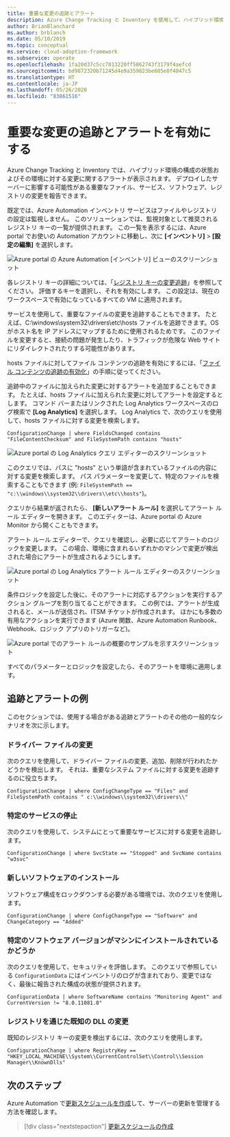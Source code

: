 ```yaml
---
title: 重要な変更の追跡とアラート
description: Azure Change Tracking と Inventory を使用して、ハイブリッド環境における重要な変更の追跡とアラートを有効にします。
author: BrianBlanchard
ms.author: brblanch
ms.date: 05/10/2019
ms.topic: conceptual
ms.service: cloud-adoption-framework
ms.subservice: operate
ms.openlocfilehash: 1fa20d37c5cc7813220ff5862743f3179f4aefcd
ms.sourcegitcommit: bd9872320b71245d4e9a359823be685e0f4047c5
ms.translationtype: HT
ms.contentlocale: ja-JP
ms.lasthandoff: 05/26/2020
ms.locfileid: "83861516"
---
```

<!-- cSpell:ignore HKEY kusto -->

# <a name="enable-tracking-and-alerting-for-critical-changes"></a>重要な変更の追跡とアラートを有効にする

Azure Change Tracking と Inventory では、ハイブリッド環境の構成の状態およびその環境に対する変更に関するアラートが表示されます。 デプロイしたサーバーに影響する可能性がある重要なファイル、サービス、ソフトウェア、レジストリの変更を報告できます。

既定では、Azure Automation インベントリ サービスはファイルやレジストリの設定は監視しません。 このソリューションでは、監視対象として推奨されるレジストリ キーの一覧が提供されます。 この一覧を表示するには、Azure portal でお使いの Automation アカウントに移動し、次に **[インベントリ]**  >  **[設定の編集]** を選択します。

![Azure portal の Azure Automation [インベントリ] ビューのスクリーンショット](./media/change-tracking1.png)

各レジストリ キーの詳細については、「[レジストリ キーの変更追跡](https://docs.microsoft.com/azure/automation/automation-change-tracking#registry-key-change-tracking)」を参照してください。 評価するキーを選択し、それを有効にします。 この設定は、現在のワークスペースで有効になっているすべての VM に適用されます。

サービスを使用して、重要なファイルの変更を追跡することもできます。 たとえば、C:\windows\system32\drivers\etc\hosts ファイルを追跡できます。OS がホスト名を IP アドレスにマップするために使用されるためです。 このファイルを変更すると、接続の問題が発生したり、トラフィックが危険な Web サイトにリダイレクトされたりする可能性があります。

hosts ファイルに対してファイル コンテンツの追跡を有効にするには、「[ファイル コンテンツの追跡の有効化](https://docs.microsoft.com/azure/automation/change-tracking-file-contents#enable-file-content-tracking)」の手順に従ってください。

追跡中のファイルに加えられた変更に対するアラートを追加することもできます。 たとえば、hosts ファイルに加えられた変更に対してアラートを設定するとします。 コマンド バーまたはリンクされた Log Analytics ワークスペースのログ検索で **[Log Analytics]** を選択します。 Log Analytics で、次のクエリを使用して、hosts ファイルに対する変更を検索します。

  ```kusto
  ConfigurationChange | where FieldsChanged contains "FileContentChecksum" and FileSystemPath contains "hosts"
  ```

![Azure portal の Log Analytics クエリ エディターのスクリーンショット](./media/change-tracking2.png)

このクエリでは、パスに "hosts" という単語が含まれているファイルの内容に対する変更を検索します。 パス パラメーターを変更して、特定のファイルを検索することもできます (例: `FileSystemPath ==  "c:\\windows\\system32\\drivers\\etc\\hosts"`)。
  
クエリから結果が返されたら、 **[新しいアラート ルール]** を選択してアラート ルール エディターを開きます。 このエディターは、Azure portal の Azure Monitor から開くこともできます。

アラート ルール エディターで、クエリを確認し、必要に応じてアラートのロジックを変更します。 この場合、環境に含まれるいずれかのマシンで変更が検出された場合にアラートが生成されるようにします。

![Azure portal の Log Analytics アラート ルール エディターのスクリーンショット](./media/change-tracking3.png)

条件ロジックを設定した後に、そのアラートに対応するアクションを実行するアクション グループを割り当てることができます。 この例では、アラートが生成されると、メールが送信され、ITSM チケットが作成されます。 ほかにも多数の有用なアクションを実行できます (Azure 関数、Azure Automation Runbook、Webhook、ロジック アプリのトリガーなど)。

![Azure portal でのアラート ルールの概要のサンプルを示すスクリーンショット](./media/change-tracking4.png)

すべてのパラメーターとロジックを設定したら、そのアラートを環境に適用します。

## <a name="tracking-and-alerting-examples"></a>追跡とアラートの例

このセクションでは、使用する場合がある追跡とアラートのその他の一般的なシナリオを次に示します。

### <a name="driver-file-changed"></a>ドライバー ファイルの変更

次のクエリを使用して、ドライバー ファイルの変更、追加、削除が行われたかどうかを検出します。 それは、重要なシステム ファイルに対する変更を追跡するのに役立ちます。

  ```kusto
  ConfigurationChange | where ConfigChangeType == "Files" and FileSystemPath contains " c:\\windows\\system32\\drivers\\"
  ```

### <a name="specific-service-stopped"></a>特定のサービスの停止

次のクエリを使用して、システムにとって重要なサービスに対する変更を追跡します。

  ```kusto
  ConfigurationChange | where SvcState == "Stopped" and SvcName contains "w3svc"
  ```

### <a name="new-software-installed"></a>新しいソフトウェアのインストール

ソフトウェア構成をロックダウンする必要がある環境では、次のクエリを使用します。

  ```kusto
  ConfigurationChange | where ConfigChangeType == "Software" and ChangeCategory == "Added"
  ```

### <a name="specific-software-version-is-or-isnt-installed-on-a-machine"></a>特定のソフトウェア バージョンがマシンにインストールされているかどうか

次のクエリを使用して、セキュリティを評価します。 このクエリで参照している `ConfigurationData` にはインベントリのログが含まれており、変更ではなく、最後に報告された構成の状態が提供されます。

  ```kusto
  ConfigurationData | where SoftwareName contains "Monitoring Agent" and CurrentVersion != "8.0.11081.0"
  ```

### <a name="known-dll-changed-through-the-registry"></a>レジストリを通じた既知の DLL の変更

既知のレジストリ キーの変更を検出するには、次のクエリを使用します。

  ```kusto
  ConfigurationChange | where RegistryKey == "HKEY_LOCAL_MACHINE\\System\\CurrentControlSet\\Control\\Session Manager\\KnownDlls"
  ```

## <a name="next-steps"></a>次のステップ

Azure Automation で[更新スケジュールを作成](./update-schedules.md)して、サーバーの更新を管理する方法を確認します。

> [!div class="nextstepaction"]
> [更新スケジュールの作成](./update-schedules.md)
